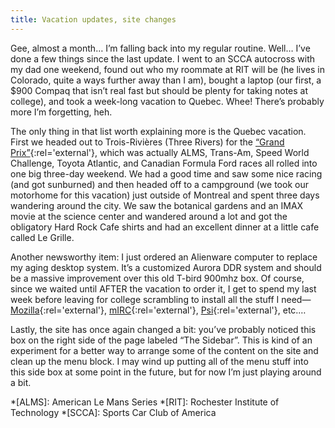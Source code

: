 ```yaml
---
title: Vacation updates, site changes
---
```

Gee, almost a month… I’m falling back into my regular routine. Well… I’ve done a few things since the last update. I went to an SCCA autocross with my dad one weekend, found out who my roommate at RIT will be (he lives in Colorado, quite a ways further away than I am), bought a laptop (our first, a $900 Compaq that isn’t real fast but should be plenty for taking notes at college), and took a week-long vacation to Quebec. Whee! There’s probably more I’m forgetting, heh.

The only thing in that list worth explaining more is the Quebec vacation. First we headed out to Trois-Rivi&egrave;res (Three Rivers) for the [“Grand Prix”](http://www.gptr.qc.ca/ "Grand Prix de Trois-Rivieres"){:rel='external'}, which was actually ALMS, Trans-Am, Speed World Challenge, Toyota Atlantic, and Canadian Formula Ford races all rolled into one big three-day weekend. We had a good time and saw some nice racing (and got sunburned) and then headed off to a campground (we took our motorhome for this vacation) just outside of Montreal and spent three days wandering around the city. We saw the botanical gardens and an IMAX movie at the science center and wandered around a lot and got the obligatory Hard Rock Cafe shirts and had an excellent dinner at a little cafe called Le Grille.

Another newsworthy item: I just ordered an Alienware computer to replace my aging desktop system. It’s a customized Aurora DDR system and should be a massive improvement over this old T-bird 900mhz box. Of course, since we waited until AFTER the vacation to order it, I get to spend my last week before leaving for college scrambling to install all the stuff I need—[Mozilla](http://www.mozilla.org/ "An open-source, standards-compliant, kickass web browser"){:rel='external'}, [mIRC](http://www.mirc.com/ "The most popular IRC client for Windows"){:rel='external'}, [Psi](http://psi.sourceforge.net/ "A nice Windows Jabber client"){:rel='external'}, etc.…

Lastly, the site has once again changed a bit: you’ve probably noticed this box on the right side of the page labeled “The Sidebar”. This is kind of an experiment for a better way to arrange some of the content on the site and clean up the menu block. I may wind up putting all of the menu stuff into this side box at some point in the future, but for now I’m just playing around a bit.

*[ALMS]: American Le Mans Series
*[RIT]: Rochester Institute of Technology
*[SCCA]: Sports Car Club of America